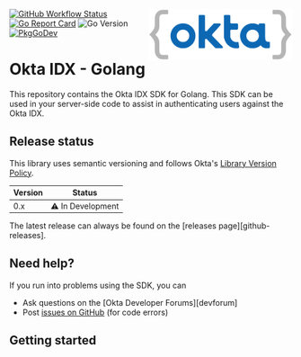 [<img src=".github/images/logo.png" align="right" width="256px"/>](https://devforum.okta.com/)
[![GitHub Workflow Status](https://img.shields.io/github/workflow/status/okta/okta-identity-engine-golang/CI?style=flat-square)](https://github.com/okta/okta-identity-engine-golang/actions?query=workflow%3ACI)
[![Go Report Card](https://goreportcard.com/badge/github.com/okta/okta-identity-engine-golang?style=flat-square)](https://goreportcard.com/report/github.com/okta/okta-identity-engine-golang)
![Go Version](https://img.shields.io/badge/go%20version-%3E=1.14-61CFDD.svg?style=flat-square)
[![PkgGoDev](https://pkg.go.dev/badge/mod/github.com/okta/okta-identity-engine-golang)](https://pkg.go.dev/mod/github.com/okta/okta-identity-engine-golang)

# Okta IDX - Golang

This repository contains the Okta IDX SDK for Golang. This SDK can be used in your server-side code to assist in authenticating users against the Okta IDX.

## Release status

This library uses semantic versioning and follows Okta's [Library Version Policy][okta-library-versioning].

| Version | Status                             |
| ------- | ---------------------------------- |
| 0.x     | :warning: In Development           |

The latest release can always be found on the [releases page][github-releases].


## Need help?

If you run into problems using the SDK, you can

- Ask questions on the [Okta Developer Forums][devforum]
- Post [issues on GitHub][github-issues] (for code errors)


## Getting started



[okta-library-versioning]: https://developer.okta.com/code/library-versions/
[github-issues]: https://github.com/okta/okta-identity-engine-golang/issues